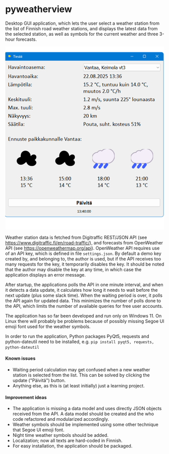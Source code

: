 # pyweatherview

Desktop GUI application, which lets the user select a weather station from the list of Finnish road weather stations, and displays the latest data from the selected station, as well as symbols for the current weather and three 3-hour forecasts.

<img alt="Screen shot" src="./screen_shot.png" />

Weather station data is fetched from Digitraffic REST/JSON API (see https://www.digitraffic.fi/en/road-traffic/), and forecasts from OpenWeather API (see https://openweathermap.org/api). OpenWeather API requires use of an API key, which is defined in file ```settings.json```. By default a demo key created by, and belonging to, the author is used, but if the API receives too many requests for the key, it temporarily disables the key. It should be noted that the author may disable the key at any time, in which case the application displays an error message.

After startup, the applications polls the API in one minute interval, and when it detects a data update, it calculates how long it needs to wait before the next update (plus some slack time). When the waiting period is over, it polls the API again for updated data. This minimizes the number of polls done to the API, which limits the number of available queries for free user accounts.

The application has so far been developed and run only on Windows 11. On Linux there will probably be problems because of possibly missing Segoe UI emoji font used for the weather symbols.

In order to run the application, Python packages PyQt5, requests and python-dateutil need to be installed, e.g.
```pip install pyqt5, requests, python-dateutil```

#### Known issues
- Waiting period calculation may get confused when a new weather station is selected from the list. This can be solved by clicking the update ("Päivitä") button.
- Anything else, as this is (at least initially) just a learning project.

#### Improvement ideas
- The application is missing a data model and uses directly JSON objects received from the API. A data model should be created and the who code refactored and modularized accordingly.
- Weather symbols should be implemented using some other technique that Segoe UI emoji font.
- Night time weather symbols should be added.
- Localization; now all texts are hard-coded in Finnish.
- For easy installation, the application should be packaged.
